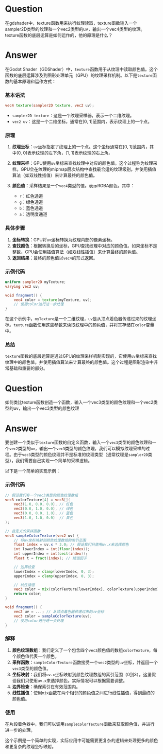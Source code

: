 # Question

在gdshader中，texture函数用来执行纹理读取，texture函数输入一个sampler2D类型的纹理和一个vec2类型的uv，输出一个vec4类型的纹理。texture函数的底层运算是如何运作的，他的原理是什么？

# Answer

在Godot Shader（GDShader）中，`texture`函数用于从纹理中读取颜色值。这个函数的底层运算涉及到图形处理单元（GPU）的纹理采样机制。以下是`texture`函数的基本原理和运作方式：

### 基本语法
```glsl
vec4 texture(sampler2D texture, vec2 uv);
```
- `sampler2D texture`：这是一个纹理采样器，表示一个二维纹理。
- `vec2 uv`：这是一个二维坐标，通常在[0, 1]范围内，表示纹理上的一个点。

### 原理
1. **纹理坐标**：`uv`坐标指定了纹理上的一个点。这个坐标通常在[0, 1]范围内，其中(0, 0)表示纹理的左下角，(1, 1)表示纹理的右上角。

2. **纹理采样**：GPU使用`uv`坐标来查找纹理中对应的颜色值。这个过程称为纹理采样。GPU会在纹理的mipmap层次结构中查找最合适的纹理级别，并使用插值算法（如双线性插值）来计算最终的颜色值。

3. **颜色值**：采样结果是一个`vec4`类型的值，表示RGBA颜色。其中：
   - `r`：红色通道
   - `g`：绿色通道
   - `b`：蓝色通道
   - `a`：透明度通道

### 具体步骤
1. **坐标转换**：GPU将`uv`坐标转换为纹理内部的像素坐标。
2. **查找颜色**：根据转换后的坐标，GPU查找纹理中对应的颜色值。如果坐标不是整数，GPU会使用插值算法（如双线性插值）来计算最终的颜色值。
3. **返回结果**：最终的颜色值以`vec4`的形式返回。

### 示例代码
```glsl
uniform sampler2D myTexture;
varying vec2 uv;

void fragment() {
    vec4 color = texture(myTexture, uv);
    // 使用color进行进一步处理
}
```

在这个示例中，`myTexture`是一个二维纹理，`uv`是从顶点着色器传递过来的纹理坐标。`texture`函数使用这些参数来读取纹理中的颜色值，并将其存储在`color`变量中。

### 总结
`texture`函数的底层运算是通过GPU的纹理采样机制实现的，它使用`uv`坐标来查找纹理中的颜色值，并使用插值算法来计算最终的颜色值。这个过程是图形渲染中非常基础和重要的部分。

# Question

如何类比texture函数创造一个函数，输入一个vec3类型的颜色纹理和一个vec2类型的uv，输出一个vec3类型的颜色纹理

# Answer

要创建一个类似于`texture`函数的自定义函数，输入一个`vec3`类型的颜色纹理和一个`vec2`类型的`uv`，输出一个`vec3`类型的颜色纹理，我们可以模拟纹理采样的过程。由于`vec3`类型的颜色纹理并不是标准的纹理类型（通常纹理是`sampler2D`类型），我们需要自己实现一个简单的采样逻辑。

以下是一个简单的实现示例：

### 示例代码
```glsl
// 假设我们有一个vec3类型的颜色纹理数组
vec3 colorTexture[4] = vec3[](
    vec3(1.0, 0.0, 0.0), // 红色
    vec3(0.0, 1.0, 0.0), // 绿色
    vec3(0.0, 0.0, 1.0), // 蓝色
    vec3(1.0, 1.0, 0.0)  // 黄色
);

// 自定义的采样函数
vec3 sampleColorTexture(vec2 uv) {
    // 将uv坐标映射到颜色纹理数组的索引范围
    float index = uv.x * 3.0; // 假设我们只使用uv.x来选择颜色
    int lowerIndex = int(floor(index));
    int upperIndex = int(ceil(index));
    float t = fract(index); // 插值因子

    // 边界检查
    lowerIndex = clamp(lowerIndex, 0, 3);
    upperIndex = clamp(upperIndex, 0, 3);

    // 线性插值
    vec3 color = mix(colorTexture[lowerIndex], colorTexture[upperIndex], t);
    return color;
}

void fragment() {
    vec2 uv = ...; // 从顶点着色器传递过来的uv坐标
    vec3 color = sampleColorTexture(uv);
    // 使用color进行进一步处理
}
```

### 解释
1. **颜色纹理数组**：我们定义了一个包含四个`vec3`颜色值的数组`colorTexture`，每个颜色值代表一个颜色。
2. **采样函数**：`sampleColorTexture`函数接受一个`vec2`类型的`uv`坐标，并返回一个`vec3`类型的颜色值。
3. **坐标映射**：我们将`uv.x`坐标映射到颜色纹理数组的索引范围（0到3）。这里假设我们只使用`uv.x`来选择颜色，实际情况可以根据需要调整。
4. **边界检查**：确保索引在有效范围内。
5. **线性插值**：使用`mix`函数在两个相邻的颜色值之间进行线性插值，得到最终的颜色值。

### 使用
在片段着色器中，我们可以调用`sampleColorTexture`函数来获取颜色值，并进行进一步的处理。

这个示例是一个简单的实现，实际应用中可能需要更复杂的逻辑来处理更多的颜色和更复杂的纹理坐标映射。